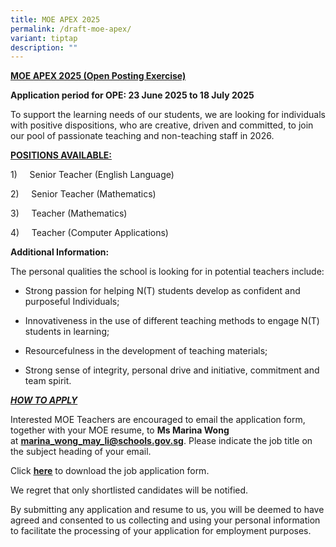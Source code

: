 ```yaml
---
title: MOE APEX 2025
permalink: /draft-moe-apex/
variant: tiptap
description: ""
---
```

<p><strong><u>MOE APEX 2025 (Open Posting Exercise)</u></strong>
</p>
<p><strong>Application period for OPE: 23 June 2025 to 18 July 2025</strong>
</p>
<p></p>
<p>To support the learning needs of our students, we are looking for individuals
with positive dispositions, who are creative, driven and committed, to
join our pool of passionate teaching and non-teaching staff in 2026.</p>
<p></p>
<p><strong><u>POSITIONS AVAILABLE:</u></strong>
</p>
<p>1)&nbsp;&nbsp;&nbsp;&nbsp; Senior Teacher (English Language)</p>
<p>2)&nbsp;&nbsp;&nbsp;&nbsp; Senior Teacher (Mathematics)</p>
<p>3)&nbsp;&nbsp;&nbsp;&nbsp; Teacher (Mathematics)</p>
<p>4)&nbsp;&nbsp;&nbsp;&nbsp; Teacher (Computer Applications)</p>
<p></p>
<p><strong>Additional Information:</strong>
</p>
<p>The personal qualities the school is looking for in potential teachers
include:</p>
<ul data-tight="true" class="tight">
<li>
<p>Strong passion for helping N(T) students develop as confident and purposeful
Individuals;</p>
</li>
<li>
<p>Innovativeness in the use of different teaching methods to engage N(T)
students in learning;</p>
</li>
<li>
<p>Resourcefulness in the development of teaching materials;</p>
</li>
<li>
<p>Strong sense of integrity, personal drive and initiative, commitment and
team spirit.</p>
</li>
</ul>
<p></p>
<p><strong><em><u>HOW TO APPLY</u></em></strong>
</p>
<p>Interested MOE Teachers are encouraged to email the application form,
together with your MOE resume, to <strong>Ms Marina Wong</strong> at&nbsp;<strong><a rel="noopener noreferrer nofollow" target="_blank"><u>marina_wong_may_li@schools.gov.sg</u></a></strong>.
Please indicate the job title on the subject heading of your email.</p>
<p>Click&nbsp;<strong><a href="/files/Application_Form___Secondment_Teaching__2025_.pdf" rel="noopener noreferrer nofollow" target="_blank"><u>here</u></a></strong>&nbsp;to
download the job application form.</p>
<p>We regret that only shortlisted candidates will be notified.</p>
<p>By submitting any application and resume to us, you will be deemed to
have agreed and consented to us collecting and using your personal information
to facilitate the processing of your application for employment purposes.</p>